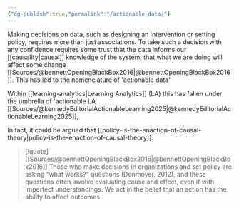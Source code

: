 ```yaml
---
{"dg-publish":true,"permalink":"/actionable-data/"}
---
```



Making decisions on data, such as designing an intervention or setting policy, requires more than just associations. To take such a decision with any confidence requires some trust that the data informs our [[causality\|causal]] knowledge of the system, that what we are doing will affect some change [[Sources/@bennettOpeningBlackBox2016\|@bennettOpeningBlackBox2016]]. This has led to the nomenclature of 'actionable data'  

Within [[learning-analytics\|Learning Analytics]] (LA) this has fallen under the umbrella of 'actionable LA' [[Sources/@kennedyEditorialActionableLearning2025\|@kennedyEditorialActionableLearning2025]], 

In fact, it could be argued that [[policy-is-the-enaction-of-causal-theory\|policy-is-the-enaction-of-causal-theory]].

> [!quote] [[Sources/@bennettOpeningBlackBox2016\|@bennettOpeningBlackBox2016]]
> Those who make decisions in organizations and set policy are asking “what works?” questions (Donmoyer, 2012), and these questions often involve evaluating cause and effect, even if with imperfect understandings. We act in the belief that an action has the ability to affect outcomes
